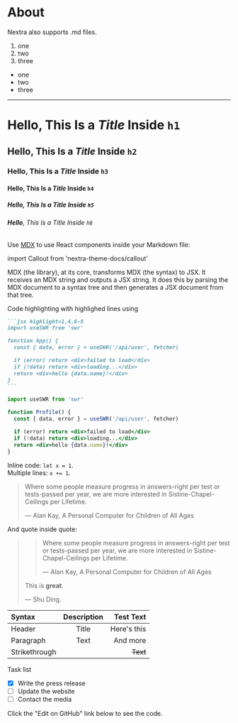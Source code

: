 # About

Nextra also supports .md files.

1. one
2. two
3. three

- one
- two
- three

---

# **Hello**, This Is a _Title_ Inside `h1`

## **Hello**, This Is a _Title_ Inside `h2`

### **Hello**, This Is a _Title_ Inside `h3`

#### **Hello**, This Is a _Title_ Inside `h4`

##### **Hello**, This Is a _Title_ Inside `h5`

###### **Hello**, This Is a _Title_ Inside `h6`

Use [MDX](https://mdxjs.com/about) to use React components inside your Markdown file:

import Callout from 'nextra-theme-docs/callout'

<Callout emoji="✅">
  MDX (the library), at its core, transforms MDX (the syntax) to JSX. It receives an MDX string and outputs a JSX string. It does this by parsing the MDX document to a syntax tree and then generates a JSX document from that tree. 
</Callout>

Code highlighting with highlighed lines using

````markdown
```jsx highlight=1,4,6-8
import useSWR from 'swr'

function App() {
  const { data, error } = useSWR('/api/user', fetcher)

  if (error) return <div>failed to load</div>
  if (!data) return <div>loading...</div>
  return <div>hello {data.name}!</div>
}
```
````

```jsx highlight=1,4,6-8
import useSWR from 'swr'

function Profile() {
  const { data, error } = useSWR('/api/user', fetcher)

  if (error) return <div>failed to load</div>
  if (!data) return <div>loading...</div>
  return <div>hello {data.name}!</div>
}
```

Inline code: `let x = 1`.  
Multiple lines: `x += 1`.

> Where some people measure progress in answers-right per test or tests-passed per year, we are more interested in Sistine-Chapel-Ceilings per Lifetime.
>
> — Alan Kay, A Personal Computer for Children of All Ages

And quote inside quote:

> > Where some people measure progress in answers-right per test or tests-passed per year, we are more interested in Sistine-Chapel-Ceilings per Lifetime.
> >
> > — Alan Kay, A Personal Computer for Children of All Ages
>
> This is **great**.
>
> — Shu Ding.

| Syntax        | Description |   Test Text |
| :------------ | :---------: | ----------: |
| Header        |    Title    | Here's this |
| Paragraph     |    Text     |    And more |
| Strikethrough |             |    ~~Text~~ |

Task list

- [x] Write the press release
- [ ] Update the website
- [ ] Contact the media

Click the "Edit on GitHub" link below to see the code.
